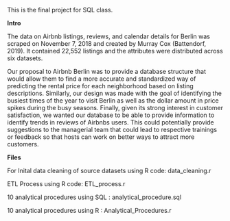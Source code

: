 This is the final project for SQL class. 

**Intro**

The data on Airbnb listings, reviews, and calendar details for Berlin was scraped on November 7, 2018 and created by Murray Cox (Battendorf, 2019). It contained 22,552 listings and the attributes were distributed across six datasets. 
	
Our proposal to Airbnb Berlin was to provide a database structure that would allow them to find a more accurate and standardized way of predicting the rental price for each neighborhood based on listing descriptions. Similarly, our design was made with the goal of identifying the busiest times of the year to visit Berlin as well as the dollar amount in price spikes during the busy seasons. Finally, given its strong interest in customer satisfaction, we wanted our database to be able to provide information to identify trends in reviews of Airbnbs users. This could potentially provide suggestions to the managerial team that could lead to respective trainings or feedback so that hosts can work on better ways to attract more customers.

**Files**

For Inital data cleaning of source datasets using R code: data_cleaning.r

ETL Process using R code: ETL_process.r

10 analytical procedures using SQL : analytical_procedure.sql

10 analytical procedures using R : Analytical_Procedures.r

